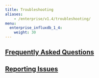 ```yaml
---
title: Troubleshooting
aliases:
    - /enterprise/v1.4/troubleshooting/
menu:
  enterprise_influxdb_1_4:
    weight: 30
---
```


## [Frequently Asked Questions](/enterprise_influxdb/v1.4/troubleshooting/frequently_asked_questions/)
## [Reporting Issues](/enterprise_influxdb/v1.4/troubleshooting/reporting-issues/)

